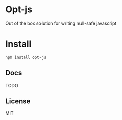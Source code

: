 # Opt-js

Out of the box solution for writing null-safe javascript

# Install

```sh
npm install opt-js

```

## Docs

TODO

## License

MIT
